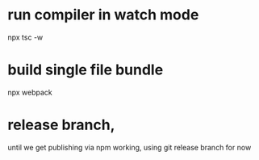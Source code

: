 # run compiler in watch mode

npx tsc -w

# build single file bundle

npx webpack

# release branch,


until we get publishing via npm working, using git release branch for now
